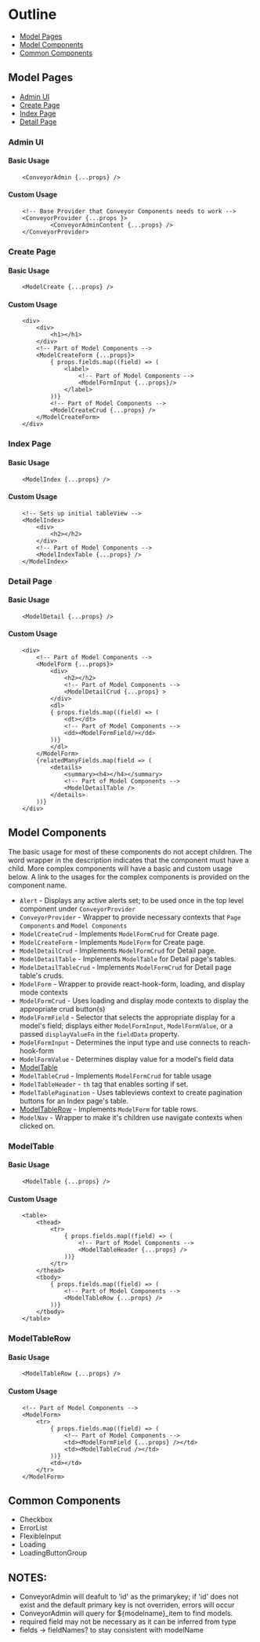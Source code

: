 # Outline

- [Model Pages](#model-pages)
- [Model Components](#model-components)
- [Common Components](#common-components)

## Model Pages

- [Admin UI](#admin-ui)
- [Create Page](#create-page)
- [Index Page](#index-page)
- [Detail Page](#detail-page)

### Admin UI

#### Basic Usage

```TSX
    <ConveyorAdmin {...props} />
```

#### Custom Usage

```TSX
    <!-- Base Provider that Conveyor Components needs to work -->
    <ConveyorProvider {...props }>
            <ConveyorAdminContent {...props} />
    </ConveyorProvider>
```

### Create Page

#### Basic Usage

```TSX
    <ModelCreate {...props} />
```

#### Custom Usage

```TSX
    <div>
        <div>
            <h1></h1>
        </div>
        <!-- Part of Model Components -->
        <ModelCreateForm {...props}>
            { props.fields.map((field) => (
                <label>
                    <!-- Part of Model Components -->
                    <ModelFormInput {...props}/>
                </label>
            ))}
            <!-- Part of Model Components -->
            <ModelCreateCrud {...props} />
        </ModelCreateForm>
    </div>
```

### Index Page

#### Basic Usage

```TSX
    <ModelIndex {...props} />
```

#### Custom Usage

```TSX
    <!-- Sets up initial tableView -->
    <ModelIndex>
        <div>
            <h2></h2>
        </div>
        <!-- Part of Model Components -->
        <ModelIndexTable {...props} />
    </ModelIndex>
```

### Detail Page

#### Basic Usage

```TSX
    <ModelDetail {...props} />
```

#### Custom Usage

```TSX
    <div>
        <!-- Part of Model Components -->
        <ModelForm {...props}>
            <div>
                <h2></h2>
                <!-- Part of Model Components -->
                <ModelDetailCrud {...props} >
            </div>
            <dl>
            { props.fields.map((field) => (
                <dt></dt>
                <!-- Part of Model Components -->
                <dd><ModelFormField/></dd>
            ))}
            </dl>
        </ModelForm>
        {relatedManyFields.map(field => (
            <details>
                <summary><h4></h4></summary>
                <!-- Part of Model Components -->
                <ModelDetailTable />
            </details>
        ))}
    </div>
```

## Model Components

The basic usage for most of these components do not accept children.
The word wrapper in the description indicates that the component must have a child. More complex components will have a basic and custom usage below. A link to the usages for the complex components is provided on the component name.

- `Alert` - Displays any active alerts set; to be used once in the top level component under `ConveyorProvider`
- `ConveyorProvider` - Wrapper to provide necessary contexts that `Page Components` and `Model Components`
- `ModelCreateCrud` - Implements `ModelFormCrud` for Create page.
- `ModelCreateForm` - Implements `ModelForm` for Create page.
- `ModelDetailCrud` - Implements `ModelFormCrud` for Detail page.
- `ModelDetailTable` - Implements `ModelTable` for Detail page's tables.
- `ModelDetailTableCrud` - Implements `ModelFormCrud` for Detail page table's cruds.
- `ModelForm` - Wrapper to provide react-hook-form, loading, and display mode contexts
- `ModelFormCrud` - Uses loading and display mode contexts to display the appropriate crud button(s)
- `ModelFormField` - Selector that selects the appropriate display for a model's field; displays either `ModelFormInput`, `ModelFormValue`, or a passed `displayValueFn` in the `fieldData` property.
- `ModelFormInput` - Determines the input type and use connects to reach-hook-form
- `ModelFormValue` - Determines display value for a model's field data
- [ModelTable](#modeltable)
- `ModelTableCrud` - Implements `ModelFormCrud` for table usage
- `ModelTableHeader` - `th` tag that enables sorting if set.
- `ModelTablePagination` - Uses tableviews context to create pagination buttons for an Index page's table.
- [ModelTableRow](#modeltablerow) - Implements `ModelForm` for table rows.
- `ModelNav` - Wrapper to make it's children use navigate contexts when clicked on.

### ModelTable

#### Basic Usage

```TSX
    <ModelTable {...props} />
```

#### Custom Usage

```TSX
    <table>
        <thead>
            <tr>
                { props.fields.map((field) => (
                    <!-- Part of Model Components -->
                    <ModelTableHeader {...props} />
                ))}
            </tr>
        </thead>
        <tbody>
            { props.fields.map((field) => (
                <!-- Part of Model Components -->
                <ModelTableRow {...props} />
            ))}
        </tbody>
    </table>
```

### ModelTableRow

#### Basic Usage

```TSX
    <ModelTableRow {...props} />
```

#### Custom Usage

```TSX
    <!-- Part of Model Components -->
    <ModelForm>
        <tr>
            { props.fields.map((field) => (
                <!-- Part of Model Components -->
                <td><ModelFormField {...props} /></td>
                <td><ModelTableCrud /></td>
            ))}
            <td></td>
        </tr>
    </ModelForm>
```

## Common Components

- Checkbox
- ErrorList
- FlexibleInput
- Loading
- LoadingButtonGroup

## NOTES:

- ConveyorAdmin will deafult to 'id' as the primarykey; if 'id' does not exist and the default primary key is not overriden, errors will occur
- ConveyorAdmin will query for ${modelname}\_item to find models.
- required field may not be necessary as it can be inferred from type
- fields -> fieldNames? to stay consistent with modelName
